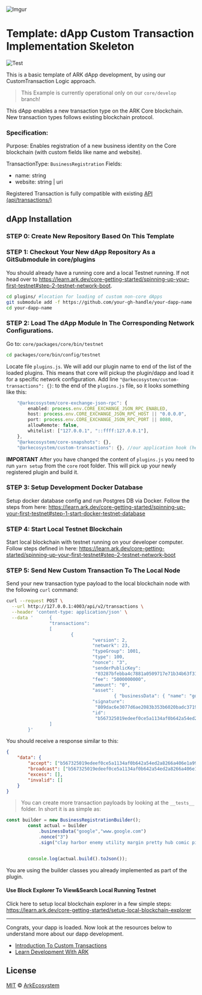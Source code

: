 ![Imgur](https://i.imgur.com/8wiwey2.jpg)
# Template: dApp Custom Transaction Implementation Skeleton

![Test](https://github.com/learn-ark/dapp-core-module-gti-template/workflows/Test/badge.svg)

This is a basic template of ARK dApp development, by using our CustomTransaction Logic approach.

> This Example is currently operational only on our `core/develop` branch!

This dApp enables a new transaction type on the ARK Core blockchain. New transaction types follows existing blockchain protocol.

### Specification:

Purpose: Enables registration of a new business identity on the Core blockchain (with custom fields like name and website).

TransactionType: `BusinessRegistration`
Fields:

-   name: string
-   website: string | uri

Registered Transaction is fully compatible with existing [API (api/transactions/)](https://api.ark.dev/public-rest-api/endpoints/transactions)

## dApp Installation

### STEP 0: Create New Repository Based On This Template

### STEP 1: Checkout Your New dApp Repository As a GitSubmodule in core/plugins
You should already have a running core and a local Testnet running. If not head over to https://learn.ark.dev/core-getting-started/spinning-up-your-first-testnet#step-2-testnet-network-boot.

```bash
cd plugins/ #location for loading of custom non-core dApps
git submodule add -f https://github.com/your-gh-handle/your-dapp-name
cd your-dapp-name
```
### STEP 2: Load The dApp Module In The Corresponding Network Configurations.

Go to:
`core/packages/core/bin/testnet`

```bash
cd packages/core/bin/config/testnet
```

Locate file `plugins.js`. We will add our plugin name to end of the list of the loaded plugins. This means that core will pickup the plugin/dapp and load it for a specific network configuration. Add line `"@arkecosystem/custom-transactions": {}`: to the end of the `plugins.js` file, so it looks something like this:

```typescript
    "@arkecosystem/core-exchange-json-rpc": {
        enabled: process.env.CORE_EXCHANGE_JSON_RPC_ENABLED,
        host: process.env.CORE_EXCHANGE_JSON_RPC_HOST || "0.0.0.0",
        port: process.env.CORE_EXCHANGE_JSON_RPC_PORT || 8080,
        allowRemote: false,
        whitelist: ["127.0.0.1", "::ffff:127.0.0.1"],
    },
    "@arkecosystem/core-snapshots": {},
    "@arkecosystem/custom-transactions": {}, //our application hook (here we load the plugin/dapp)
```

**IMPORTANT**
After you have changed the content of `plugins.js` you need to run `yarn setup` from the `core` root folder. This will pick up your newly registered plugin and build it.

### STEP 3: Setup Development Docker Database

Setup docker database config and run Postgres DB via Docker. Follow the steps from here:
https://learn.ark.dev/core-getting-started/spinning-up-your-first-testnet#step-1-start-docker-testnet-database

### STEP 4: Start Local Testnet Blockchain

Start local blockchain with testnet running on your developer computer. Follow steps defined in here:
https://learn.ark.dev/core-getting-started/spinning-up-your-first-testnet#step-2-testnet-network-boot

### STEP 5: Send New Custom Transaction To The Local Node

Send your new transaction type payload to the local blockchain node with the following `curl` command:

```bash
curl --request POST \
  --url http://127.0.0.1:4003/api/v2/transactions \
  --header 'content-type: application/json' \
  --data '      {
                "transactions":
                [
                        {
                                "version": 2,
                                "network": 23,
                                "typeGroup": 1001,
                                "type": 100,
                                "nonce": "3",
                                "senderPublicKey":
                                 "03287bfebba4c7881a0509717e71b34b63f31e40021c321f89ae04f84be6d6ac37",
                                "fee": "5000000000",
                                "amount": "0",
                                "asset":
                                        { "businessData": { "name": "google", "website": "www.google.com" } },
                                "signature":
                                 "809dac6e3077d6ae2083b353b6020badc37195c286079d466bb1d6670ed4e9628a5b5d0a621801e2763aae5add41905036ed8d21609ed9ddde9f941bd066833c",
                                "id":
                                 "b567325019edeef0ce5a1134af0b642a54ed2a8266a406e1a999f5d590eb5c3c" }
                ]
        }'
```

You should receive a response similar to this:

```json
{
    "data": {
        "accept": ["b567325019edeef0ce5a1134af0b642a54ed2a8266a406e1a999f5d590eb5c3c"],
        "broadcast": ["b567325019edeef0ce5a1134af0b642a54ed2a8266a406e1a999f5d590eb5c3c"],
        "excess": [],
        "invalid": []
    }
}
```

> You can create more transaction payloads by looking at the `__tests__` folder. In short it is as simple as:

```typescript
const builder = new BusinessRegistrationBuilder();
        const actual = builder
            .businessData("google","www.google.com")
            .nonce("3")
            .sign("clay harbor enemy utility margin pretty hub comic piece aerobic umbrella acquire");


        console.log(actual.build().toJson());
```
You are using the builder classes you already implemented as part of the plugin.

#### Use Block Explorer To View&Search Local Running Testnet

Click here to setup local blockchain explorer in a few simple steps:
https://learn.ark.dev/core-getting-started/setup-local-blockchain-explorer

---

Congrats, your dapp is loaded. Now look at the resources below to understand more about our dapp development.

-   [Introduction To Custom Transactions](https://blog.ark.io/an-introduction-to-blockchain-application-development-part-2-2-909b4984bae)
-   [Learn Development With ARK](https://learn.ark.dev)

## License

[MIT](LICENSE) © [ArkEcosystem](https://ark.io)

